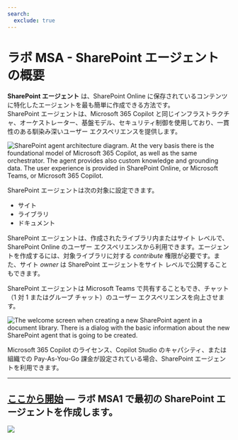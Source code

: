 ```yaml
---
search:
  exclude: true
---
```

# ラボ MSA - SharePoint エージェントの概要

**SharePoint エージェント** は、SharePoint Online に保存されているコンテンツに特化したエージェントを最も簡単に作成できる方法です。  
SharePoint エージェントは、Microsoft 365 Copilot と同じインフラストラクチャ、オーケストレーター、基盤モデル、セキュリティ制御を使用しており、一貫性のある馴染み深いユーザー エクスペリエンスを提供します。

![SharePoint agent architecture diagram. At the very basis there is the foundational model of Microsoft 365 Copilot, as well as the same orchestrator. The agent provides also custom knowledge and grounding data. The user experience is provided in SharePoint Online, or Microsoft Teams, or Microsoft 365 Copilot.](../../../assets/images/sharepoint-agent.png)

SharePoint エージェントは次の対象に設定できます。

- サイト  
- ライブラリ  
- ドキュメント  

SharePoint エージェントは、作成されたライブラリ内またはサイト レベルで、SharePoint Online のユーザー エクスペリエンスから利用できます。エージェントを作成するには、対象ライブラリに対する *contribute* 権限が必要です。また、サイト *owner* は SharePoint エージェントをサイト レベルで公開することもできます。

SharePoint エージェントは Microsoft Teams で共有することもでき、チャット（1 対 1 またはグループ チャット）のユーザー エクスペリエンスを向上させます。

![The welcome screen when creating a new SharePoint agent in a document library. There is a dialog with the basic information about the new SharePoint agent that is going to be created.](../../../assets/images/make-global-intro/sharepoint-agent-01.png)

Microsoft 365 Copilot のライセンス、Copilot Studio のキャパシティ、または組織での Pay-As-You-Go 課金が設定されている場合、SharePoint エージェントを利用できます。

<hr />

<!-- ---8<--- "ja/msa-labs-toc.md" -->

<!-- ## <a href="./01-first-agent">Start here</a> with Lab MSA1, where you'll make your first agent with Copilot Studio agent builder. -->

## <a href="./01-first-agent">ここから開始</a> — ラボ MSA1 で最初の SharePoint エージェントを作成します。
<cc-next url="./01-first-agent" />

<img src="https://m365-visitor-stats.azurewebsites.net/copilot-camp/make/sharepoint-agent/index" />